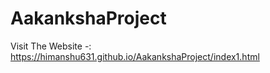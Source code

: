# AakankshaProject

Visit The Website -: https://himanshu631.github.io/AakankshaProject/index1.html

